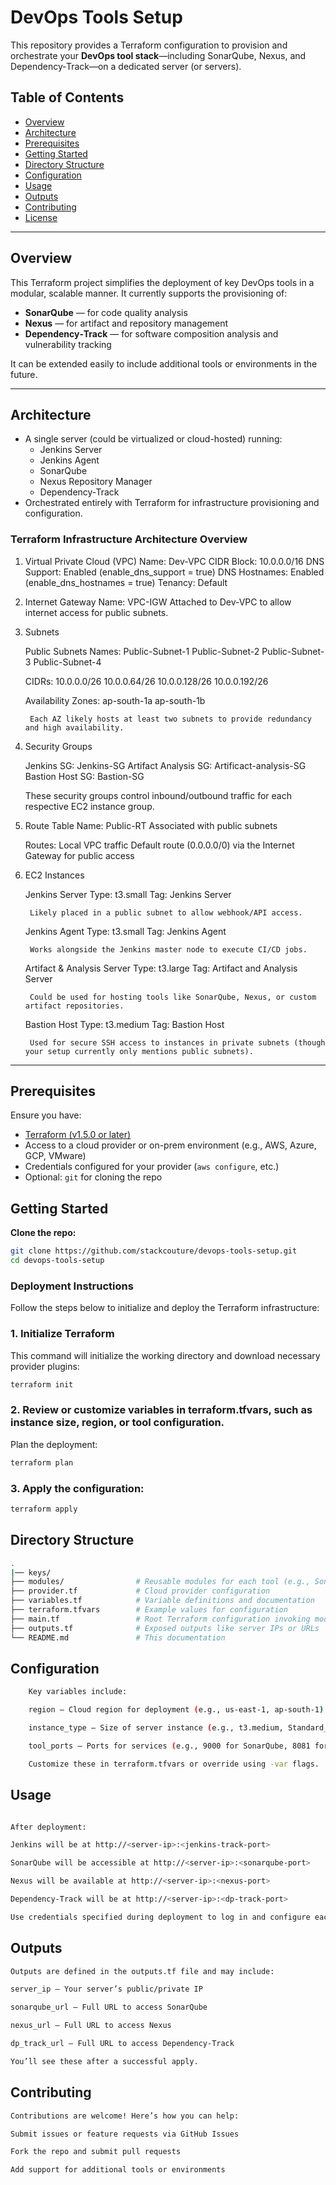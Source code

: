 # DevOps Tools Setup

This repository provides a Terraform configuration to provision and orchestrate your **DevOps tool stack**—including SonarQube, Nexus, and Dependency‑Track—on a dedicated server (or servers).

## Table of Contents

- [Overview](#overview)  
- [Architecture](#architecture)  
- [Prerequisites](#prerequisites)  
- [Getting Started](#getting-started)  
- [Directory Structure](#directory-structure)  
- [Configuration](#configuration)  
- [Usage](#usage)  
- [Outputs](#outputs)  
- [Contributing](#contributing)  
- [License](#license)

---

## Overview

This Terraform project simplifies the deployment of key DevOps tools in a modular, scalable manner. It currently supports the provisioning of:
- **SonarQube** — for code quality analysis  
- **Nexus** — for artifact and repository management  
- **Dependency‑Track** — for software composition analysis and vulnerability tracking  

It can be extended easily to include additional tools or environments in the future.

---

## Architecture

- A single server (could be virtualized or cloud-hosted) running:
  - Jenkins Server
  - Jenkins Agent 
  - SonarQube
  - Nexus Repository Manager
  - Dependency‑Track
- Orchestrated entirely with Terraform for infrastructure provisioning and configuration.

### Terraform Infrastructure Architecture Overview

1. Virtual Private Cloud (VPC)
    Name: Dev-VPC
    CIDR Block: 10.0.0.0/16
    DNS Support: Enabled (enable_dns_support = true)
    DNS Hostnames: Enabled (enable_dns_hostnames = true)
    Tenancy: Default

2. Internet Gateway
    Name: VPC-IGW
    Attached to Dev-VPC to allow internet access for public subnets.

3. Subnets

    Public Subnets
    Names:
        Public-Subnet-1
        Public-Subnet-2
        Public-Subnet-3
        Public-Subnet-4

    CIDRs:
        10.0.0.0/26
        10.0.0.64/26
        10.0.0.128/26
        10.0.0.192/26

    Availability Zones:
        ap-south-1a
        ap-south-1b

        Each AZ likely hosts at least two subnets to provide redundancy and high availability.

4. Security Groups

    Jenkins SG: Jenkins-SG
    Artifact Analysis SG: Artificact-analysis-SG
    Bastion Host SG: Bastion-SG

    These security groups control inbound/outbound traffic for each respective EC2 instance group.

5. Route Table
    Name: Public-RT
    Associated with public subnets

    Routes:
        Local VPC traffic
        Default route (0.0.0.0/0) via the Internet Gateway for public access

6. EC2 Instances

    Jenkins Server
        Type: t3.small
        Tag: Jenkins Server

        Likely placed in a public subnet to allow webhook/API access.

    Jenkins Agent
        Type: t3.small
        Tag: Jenkins Agent

        Works alongside the Jenkins master node to execute CI/CD jobs.

    Artifact & Analysis Server
        Type: t3.large
        Tag: Artifact and Analysis Server

        Could be used for hosting tools like SonarQube, Nexus, or custom artifact repositories.

    Bastion Host
        Type: t3.medium
        Tag: Bastion Host

        Used for secure SSH access to instances in private subnets (though your setup currently only mentions public subnets).

---

## Prerequisites

Ensure you have:

- [Terraform (v1.5.0 or later)](https://www.terraform.io/downloads.html)
- Access to a cloud provider or on-prem environment (e.g., AWS, Azure, GCP, VMware)
- Credentials configured for your provider (`aws configure`, etc.)
- Optional: `git` for cloning the repo

## Getting Started

**Clone the repo:**
   ```bash
   git clone https://github.com/stackcouture/devops-tools-setup.git
   cd devops-tools-setup
```
### Deployment Instructions

Follow the steps below to initialize and deploy the Terraform infrastructure:

### 1. Initialize Terraform

This command will initialize the working directory and download necessary provider plugins:

```bash
terraform init
```

### 2. Review or customize variables in terraform.tfvars, such as instance size, region, or tool configuration.

Plan the deployment:
```bash
terraform plan
```

### 3. Apply the configuration:
```bash
terraform apply
```

## Directory Structure

```bash
.
|── keys/
├── modules/                # Reusable modules for each tool (e.g., SonarQube, Nexus)
├── provider.tf             # Cloud provider configuration
├── variables.tf            # Variable definitions and documentation
├── terraform.tfvars        # Example values for configuration
├── main.tf                 # Root Terraform configuration invoking modules
├── outputs.tf              # Exposed outputs like server IPs or URLs
└── README.md               # This documentation
```

## Configuration

```bash 
    Key variables include:

    region — Cloud region for deployment (e.g., us-east-1, ap-south-1)

    instance_type — Size of server instance (e.g., t3.medium, Standard_B2s)

    tool_ports — Ports for services (e.g., 9000 for SonarQube, 8081 for Nexus, 8082 for Dependency‑Track)

    Customize these in terraform.tfvars or override using -var flags.
```

## Usage

```bash 

After deployment:

Jenkins will be at http://<server-ip>:<jenkins-track-port>

SonarQube will be accessible at http://<server-ip>:<sonarqube-port>

Nexus will be available at http://<server-ip>:<nexus-port>

Dependency‑Track will be at http://<server-ip>:<dp-track-port>

Use credentials specified during deployment to log in and configure each tool.

```

## Outputs

```bash 
Outputs are defined in the outputs.tf file and may include:

server_ip — Your server’s public/private IP

sonarqube_url — Full URL to access SonarQube

nexus_url — Full URL to access Nexus

dp_track_url — Full URL to access Dependency‑Track

You’ll see these after a successful apply.

```

## Contributing

```bash 
Contributions are welcome! Here’s how you can help:

Submit issues or feature requests via GitHub Issues

Fork the repo and submit pull requests

Add support for additional tools or environments
```
